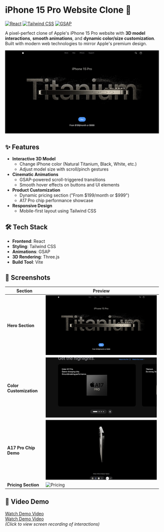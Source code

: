 # iPhone 15 Pro Website Clone 🍎

[![React](https://img.shields.io/badge/React-20232A?style=flat&logo=react)](https://react.dev/)
[![Tailwind CSS](https://img.shields.io/badge/Tailwind_CSS-38B2AC?style=flat&logo=tailwind-css)](https://tailwindcss.com/)
[![GSAP](https://img.shields.io/badge/GSAP-88CE02?style=flat&logo=greensock)](https://gsap.com/)

A pixel-perfect clone of Apple's iPhone 15 Pro website with **3D model interactions**, **smooth animations**, and **dynamic color/size customization**. Built with modern web technologies to mirror Apple's premium design.

![Hero Section](./public/assets/screenshots/Ss_1.png)

## ✨ Features
- **Interactive 3D Model**  
  - Change iPhone color (Natural Titanium, Black, White, etc.)
  - Adjust model size with scroll/pinch gestures
- **Cinematic Animations**  
  - GSAP-powered scroll-triggered transitions
  - Smooth hover effects on buttons and UI elements
- **Product Customization**  
  - Dynamic pricing section ("From $199/month or $999")
  - A17 Pro chip performance showcase
- **Responsive Design**  
  - Mobile-first layout using Tailwind CSS

## 🛠️ Tech Stack
- **Frontend**: React
- **Styling**: Tailwind CSS
- **Animations**: GSAP
- **3D Rendering**: Three.js
- **Build Tool**: Vite

## 📸 Screenshots

| Section | Preview |
|---------|---------|
| **Hero Section** | ![Hero](./public/assets/screenshots/Ss_1.png) |
| **Color Customization** | ![Color Picker](./public/assets/screenshots/Ss_2.png) |
| **A17 Pro Chip Demo** | ![Chip Section](./public/assets/screenshots/Ss_3.png) |
| **Pricing Section** | ![Pricing](./public/assets/screenshots/Ss_$.png) |

## 🎥 Video Demo
[Watch Demo Video](./public/assets/videos/R1.mov)  
[Watch Demo Video](./public/assets/videos/R2.mov)  
*(Click to view screen recording of interactions)*
